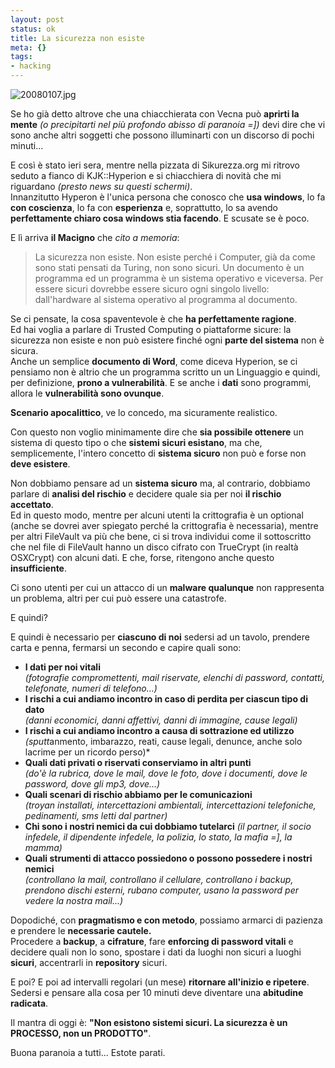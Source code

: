 ```yaml
--- 
layout: post
status: ok
title: La sicurezza non esiste
meta: {}
tags: 
- hacking
---
```

<img src='http://www.lastknight.com/download/20080107.jpg' alt='20080107.jpg' />
  
Se ho già detto altrove che una chiacchierata con Vecna può **aprirti la mente** *(o precipitarti nel più profondo abisso di paranoia =])* devi dire che vi sono anche altri soggetti che possono illuminarti con un discorso di pochi minuti...  
    
E così è stato ieri sera, mentre nella pizzata di Sikurezza.org mi ritrovo seduto a fianco di KJK::Hyperion e si chiacchiera di novità che mi riguardano *(presto news su questi schermi)*.  
Innanzitutto Hyperon è l'unica persona che conosco che **usa windows**, lo fa **con coscienza**, lo fa con **esperienza** e, soprattutto, lo sa avendo **perfettamente chiaro cosa windows stia facendo**. E scusate se è poco.  
   
E lì arriva **il Macigno** che *cito a memoria*:  
  
> La sicurezza non esiste. Non esiste perché i Computer, già da come sono stati pensati da Turing, non sono sicuri. Un documento è un programma ed un programma è un sistema operativo e viceversa. Per essere sicuri dovrebbe essere sicuro ogni singolo livello: dall'hardware al sistema operativo al programma al documento.  
  
Se ci pensate, la cosa spaventevole è che **ha perfettamente ragione**.  
Ed hai voglia a parlare di Trusted Computing o piattaforme sicure: la sicurezza non esiste e non può esistere finché ogni **parte del sistema** non è sicura.  
Anche un semplice **documento di Word**, come diceva Hyperion, se ci pensiamo non è altrio che un programma scritto un un Linguaggio e quindi, per definizione, **prono a vulnerabilità**. E se anche i **dati** sono programmi, allora le **vulnerabilità sono ovunque**.  
  
**Scenario apocalittico**, ve lo concedo, ma sicuramente realistico.  
  
Con questo non voglio minimamente dire che **sia possibile ottenere** un sistema di questo tipo o che **sistemi sicuri esistano**, ma che, semplicemente, l'intero concetto di **sistema sicuro** non può e forse non **deve esistere**.  
  
Non dobbiamo pensare ad un **sistema sicuro** ma, al contrario, dobbiamo parlare di **analisi del rischio** e decidere quale sia per noi **il rischio accettato**.  
Ed in questo modo, mentre per alcuni utenti la crittografia è un optional (anche se dovrei aver spiegato perché la crittografia è necessaria), mentre per altri FileVault va più che bene, ci si trova individui come il sottoscritto che nel file di FileVault hanno un disco cifrato con TrueCrypt (in realtà OSXCrypt) con alcuni dati. E che, forse, ritengono anche questo **insufficiente**.  
  
Ci sono utenti per cui un attacco di un **malware qualunque** non rappresenta un problema, altri per cui può essere una catastrofe.  
  
E quindi?  
  
E quindi è necessario per **ciascuno di noi** sedersi ad un tavolo, prendere carta e penna, fermarsi un secondo e capire quali sono:  
  
* **I dati per noi vitali**  
  *(fotografie compromettenti, mail riservate, elenchi di password, contatti, telefonate, numeri di telefono...)*  
* **I rischi a cui andiamo incontro in caso di perdita per ciascun tipo di dato**  
  *(danni economici, danni affettivi, danni di immagine, cause legali)*
* **I rischi a cui andiamo incontro a causa di sottrazione ed utilizzo**  
  *(sputt*anmento, imbarazzo, reati, cause legali, denunce, anche solo lacrime per un ricordo perso)*
* **Quali dati privati o riservati conserviamo in altri punti**  
  *(do'è la rubrica, dove le mail, dove le foto, dove i documenti, dove le password, dove gli mp3, dove...)*
* **Quali scenari di rischio abbiamo per le comunicazioni**  
  *(troyan installati, intercettazioni ambientali, intercettazioni telefoniche, pedinamenti, sms letti dal partner)*
* **Chi sono i nostri **nemici** da cui dobbiamo tutelarci** 
  *(il partner, il socio infedele, il dipendente infedele, la polizia, lo stato, la mafia =], la mamma)*
* **Quali strumenti di attacco possiedono o possono possedere i nostri nemici**    
  *(controllano la mail, controllano il cellulare, controllano i backup, prendono dischi esterni, rubano computer, usano la password per vedere la nostra mail...)*
  
Dopodiché, con **pragmatismo e con metodo**, possiamo armarci di pazienza e prendere le **necessarie cautele.**  
Procedere a **backup**, a **cifrature**, fare **enforcing di password vitali** e decidere quali non lo sono, spostare i dati da luoghi non sicuri a luoghi **sicuri**, accentrarli in **repository** sicuri.  
  
E poi? E poi ad intervalli regolari (un mese) **ritornare all'inizio e ripetere**. Sedersi e pensare alla cosa per 10 minuti deve diventare una **abitudine radicata**.  
  
Il mantra di oggi è: **"Non esistono sistemi sicuri. La sicurezza è un PROCESSO, non un PRODOTTO"**.  
  
Buona paranoia a tutti... Estote parati. 
